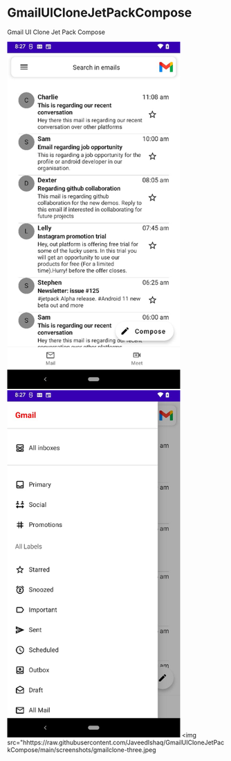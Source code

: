 # GmailUICloneJetPackCompose
Gmail UI Clone Jet Pack Compose

<img src="https://raw.githubusercontent.com/JaveedIshaq/GmailUICloneJetPackCompose/main/screenshots/gmailclone-one.jpeg" width="400"> <img src="https://raw.githubusercontent.com/JaveedIshaq/GmailUICloneJetPackCompose/main/screenshots/gmailclone-two.jpeg" width="400"> <img src="hhttps://raw.githubusercontent.com/JaveedIshaq/GmailUICloneJetPackCompose/main/screenshots/gmailclone-three.jpeg
